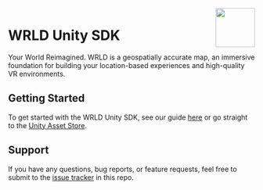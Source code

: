 <a href="https://www.wrld3d.com/">
    <img src="https://cdn2.wrld3d.com/wp-content/uploads/2017/04/WRLD_Blue.png"  align="right" height="80px" />
</a>

# WRLD Unity SDK

Your World Reimagined. WRLD is a geospatially accurate map, an immersive foundation for building your location-based experiences and high-quality VR environments.

## Getting Started

To get started with the WRLD Unity SDK, see our guide [here](https://docs.wrld3d.com/unity/latest/docs/api/) or go straight to the [Unity Asset Store](https://www.assetstore.unity3d.com/en/?utm_source=Unity&utm_medium=Asset%20Store#!/content/86284).

## Support

If you have any questions, bug reports, or feature requests, feel free to submit to the [issue tracker](https://github.com/wrld3d/unity-sdk/issues) in this repo.
